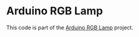 # Arduino RGB Lamp

This code is part of the [Arduino RGB Lamp](http://blog.joaomoreno.com/arduino-rgb-lamp/) project.